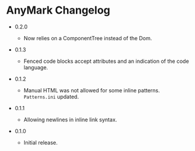 AnyMark Changelog
=================

*	0.2.0

	*	Now relies on a ComponentTree instead of the Dom.

*	0.1.3

	*	Fenced code blocks accept attributes and an indication of the code language.

*	0.1.2

	*	Manual HTML was not allowed for some inline patterns. `Patterns.ini` updated.

*	0.1.1

	*	Allowing newlines in inline link syntax.

*	0.1.0

	*	Initial release.